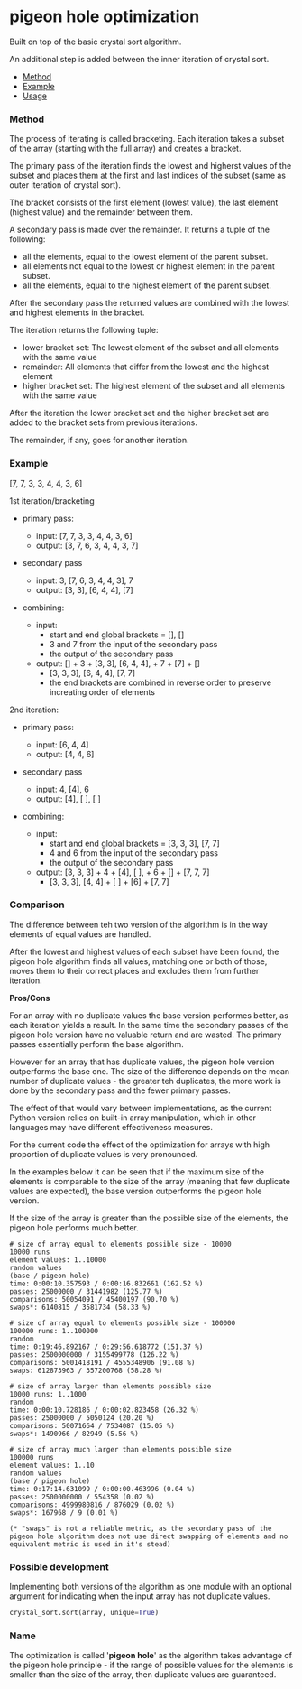 # pigeon hole optimization

Built on top of the basic crystal sort algorithm.

An additional step is added between the inner iteration of crystal sort.

* [Method](#method)
* [Example](#example)
* [Usage](#usage)

### Method

The process of iterating is called bracketing. Each iteration takes a subset of the array (starting with the full array) and creates a bracket.

The primary pass of the iteration finds the lowest and higherst values of the subset and places them at the first and last indices of the subset (same as outer iteration of crystal sort).

The bracket consists of the first element (lowest value), the last element (highest value) and the remainder between them.

A secondary pass is made over the remainder. It returns a tuple of the following:

- all the elements, equal to the lowest element of the parent subset.
- all elements not equal to the lowest or highest element in the parent subset.
- all the elements, equal to the highest element of the parent subset.

After the secondary pass the returned values are combined with the lowest and highest elements in the bracket.

The iteration returns the following tuple:

- lower bracket set: The lowest element of the subset and all elements with the same value
- remainder: All elements that differ from the lowest and the highest element
- higher bracket set: The highest element of the subset and all elements with the same value

After the iteration the lower bracket set and the higher bracket set are added to the bracket sets from previous iterations.

The remainder, if any, goes for another iteration.

### Example

[7, 7, 3, 3, 4, 4, 3, 6]

1st iteration/bracketing

- primary pass:
  
  - input: [7, 7, 3, 3, 4, 4, 3, 6]
  - output: [3, 7, 6, 3, 4, 4, 3, 7]

- secondary pass
  
  - input: 3, [7, 6, 3, 4, 4, 3], 7
  - output: [3, 3], [6, 4, 4], [7]

- combining:
  
  - input:
    - start and end global brackets = [], []
    - 3 and 7 from the input of the secondary pass
    - the output of the secondary pass
  - output: [] + 3 + [3, 3], [6, 4, 4], + 7 + [7] + []
    - [3, 3, 3], [6, 4, 4], [7, 7]
    - the end brackets are combined in reverse order to preserve increating order of elements

2nd iteration:

- primary pass:
  
  - input: [6, 4, 4]
  - output: [4, 4, 6]

- secondary pass
  
  - input: 4, [4], 6
  - output: [4], [ ], [ ]

- combining:
  
  - input:
    - start and end global brackets = [3, 3, 3], [7, 7]
    - 4 and 6 from the input of the secondary pass
    - the output of the secondary pass
  - output: [3, 3, 3] + 4 + [4], [ ], + 6 + [] + [7, 7, 7]
    - [3, 3, 3], [4, 4] + [ ] + [6] + [7, 7]

### Comparison

The difference between teh two version of the algorithm is in the way elements of equal values are handled.

After the lowest and highest values of each subset have been found, the pigeon hole algorithm finds all values, matching one or both of those, moves them to their correct places and excludes them from further iteration.

**Pros/Cons**

For an array with no duplicate values the base version performes better, as each iteration yields a result. In the same time the secondary passes of the pigeon hole version have no valuable return and are wasted. The primary passes essentially perform the base algorithm.

However for an array that has duplicate values, the pigeon hole version outperforms the base one. The size of the difference depends on the mean number of duplicate values - the greater teh duplicates, the more work is done by the secondary pass and the fewer primary passes.

The effect of that would vary between implementations, as the current Python version relies on built-in array manipulation, which in other languages may have different effectiveness measures.

For the current code the effect of the optimization for arrays with high proportion of duplicate values is very pronounced.

In the examples below it can be seen that if the maximum size of the elements is comparable to the size of the array (meaning that few duplicate values are expected), the base version outperforms the pigeon hole version.

If the size of the array is greater than the possible size of the elements, the pigeon hole performs much better.

```
# size of array equal to elements possible size - 10000
10000 runs
element values: 1..10000
random values
(base / pigeon hole)
time: 0:00:10.357593 / 0:00:16.832661 (162.52 %)
passes: 25000000 / 31441982 (125.77 %)
comparisons: 50054091 / 45400197 (90.70 %)
swaps*: 6140815 / 3581734 (58.33 %)

# size of array equal to elements possible size - 100000
100000 runs: 1..100000
random
time: 0:19:46.892167 / 0:29:56.618772 (151.37 %)
passes: 2500000000 / 3155499778 (126.22 %)
comparisons: 5001418191 / 4555348906 (91.08 %)
swaps: 612873963 / 357200768 (58.28 %)

# size of array larger than elements possible size
10000 runs: 1..1000
random
time: 0:00:10.728186 / 0:00:02.823458 (26.32 %)
passes: 25000000 / 5050124 (20.20 %)
comparisons: 50071664 / 7534087 (15.05 %)
swaps*: 1490966 / 82949 (5.56 %)

# size of array much larger than elements possible size
100000 runs
element values: 1..10
random values
(base / pigeon hole)
time: 0:17:14.631099 / 0:00:00.463996 (0.04 %)
passes: 2500000000 / 554358 (0.02 %)
comparisons: 4999980816 / 876029 (0.02 %)
swaps*: 167968 / 9 (0.01 %)

(* "swaps" is not a reliable metric, as the secondary pass of the pigeon hole algorithm does not use direct swapping of elements and no equivalent metric is used in it's stead)
```

### Possible development

Implementing both versions of the algorithm as one module with an optional argument for indicating when the input array has not duplicate values.

```python
crystal_sort.sort(array, unique=True)
```

### Name

The optimization is called '**pigeon hole**' as the algorithm takes advantage of the pigeon hole principle - if the range of possible values for the elements is smaller than the size of the array, then duplicate values are guaranteed.